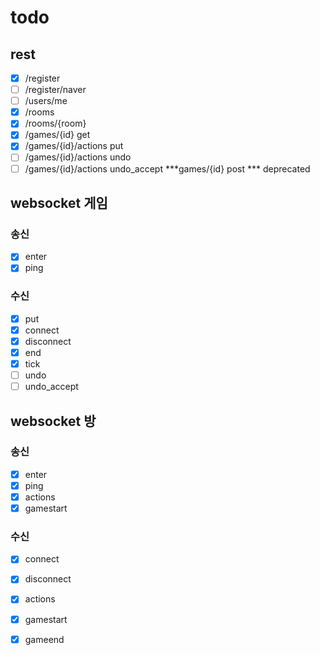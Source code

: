 # todo

## rest
- [x] /register
- [ ] /register/naver
- [ ] /users/me
- [x] /rooms
- [x] /rooms/{room}
- [x] /games/{id} get
- [x] /games/{id}/actions put
- [ ] /games/{id}/actions undo
- [ ] /games/{id}/actions undo_accept
***games/{id} post *** deprecated

## websocket 게임

### 송신
- [x] enter
- [x] ping

### 수신
- [x] put
- [x] connect
- [x] disconnect
- [x] end
- [x] tick
- [ ] undo
- [ ] undo_accept

## websocket 방

### 송신
- [x] enter
- [x] ping
- [x] actions
- [x] gamestart

### 수신
- [x] connect
- [x] disconnect
- [x] actions
- [x] gamestart
- [x] gameend


